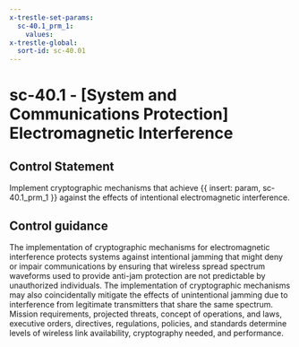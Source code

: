 ```yaml
---
x-trestle-set-params:
  sc-40.1_prm_1:
    values:
x-trestle-global:
  sort-id: sc-40.01
---
```


# sc-40.1 - \[System and Communications Protection\] Electromagnetic Interference

## Control Statement

Implement cryptographic mechanisms that achieve {{ insert: param, sc-40.1_prm_1 }} against the effects of intentional electromagnetic interference.

## Control guidance

The implementation of cryptographic mechanisms for electromagnetic interference protects systems against intentional jamming that might deny or impair communications by ensuring that wireless spread spectrum waveforms used to provide anti-jam protection are not predictable by unauthorized individuals. The implementation of cryptographic mechanisms may also coincidentally mitigate the effects of unintentional jamming due to interference from legitimate transmitters that share the same spectrum. Mission requirements, projected threats, concept of operations, and laws, executive orders, directives, regulations, policies, and standards determine levels of wireless link availability, cryptography needed, and performance.
